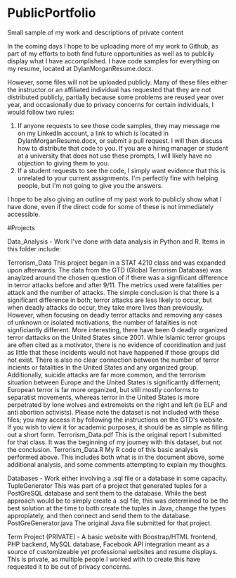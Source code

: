# PublicPortfolio
Small sample of my work and descriptions of private content

In the coming days I hope to be uploading more of my work to Github, as part of my efforts to both find future opportunities as well as to publcily display what I have accomplished. I have code samples for everything on my resume, located at DylanMorganResume.docx.

However, some files will not be uploaded publicly. Many of these files either the instructor or an affiliated individual has requested that they are not distributed publicly, partially because some problems are reused year over year, and occasionally due to privacy concerns for certain individuals, I would follow two rules:

1. If anyone requests to see those code samples, they may message me on my LinkedIn account, a link to which is located in DylanMorganResume.docx, or submit a pull request. I will then discuss how to distribute that code to you. If you are a hiring manager or student at a university that does not use these prompts, I will likely have no objection to giving them to you.
2. If a student requests to see the code, I simply want evidence that this is unrelated to your current assignments. I'm perfectly fine with helping people, but I'm not going to give you the answers.

I hope to be also giving an outline of my past work to publicly show what I have done, even if the direct code for some of these is not immediately accessible.


#Projects

Data_Analysis - Work I've done with data analysis in Python and R. Items in this folder include:

Terrorism_Data
	This project began in a STAT 4210 class and was expanded upon afterwards. The data from the GTD (Global Terrorism Database) was anaylzed around the chosen question of if there was a signfiicant difference in terror attacks before and after 9/11. The metrics used were fatalities per attack and the number of attacks. The simple conclusion is that there is a significant difference in both; terror attacks are less likely to occur, but when deadly attacks do occur, they take more lives than previously. However, when focusing on deadly terror attacks and removing any cases of unknown or isolated motivations, the number of fatalities is not signficiantly different. More interesting, there have been 0 deadly organized terror dattacks on the United States since 2001. While Islamic terror groups are often cited as a motivator, there is no evidence of cooridination and just as little that these incidents would not have happened if those groups did not exist.
There is also no clear connection between the number of terror incients or fatalities in the United States and any organized group. Additionally, suicide attacks are far more common, and the terrorism situation between Europe and the United States is significantly differnent; European terror is far more organized, but still mostly conforms to separatist movements, whereas terror in the United States is more perpetrated by lone wolves and extremeists on the right and left (ie ELF and anti abortion activists).
Please note the dataset is not included with these files; you may access it by following the instructions on the GTD's website. If you wish to view it for academic purposes, it should be as simple as filling out a short form.
Terrorism_Data.pdf
	This is the original report I submitted for that class. It was the beginning of my journey with this dataset, but not the conclusion.
Terrorism_Data.R
	My R code of this basic analysis performed above. This includes both what is in the document above, some additional analysis, and some comments attempting to explain my thoughts.


Databases - Work either involving a .sql file or a database in some capacity.
TupleGenerator
	This was part of a project that generated tuples for a PostGreSQL database and sent them to the database. While the best approach would be to simply create a .sql file, this was determined to be the best solution at the time to both create the tuples in Java, change the types appropiately, and then connect and send them to the database.
PostGreGenerator.java
	The original Java file submitted for that project.


Term Project (PRIVATE) - A basic website with Boostrap/HTML frontend, PHP backend, MySQL database, Facebook API integration meant as a source of customizeable yet professional websites and resume displays. This is private, as multiple people I worked with to create this have requested it to be out of privacy concerns.



